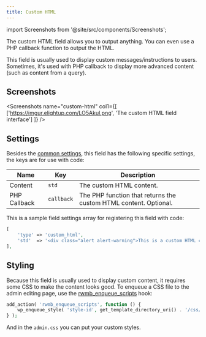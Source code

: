 ```yaml
---
title: Custom HTML
---
```


import Screenshots from '@site/src/components/Screenshots';

The custom HTML field allows you to output anything. You can even use a PHP callback function to output the HTML.

This field is usually used to display custom messages/instructions to users. Sometimes, it's used with PHP callback to display more advanced content (such as content from a query).

## Screenshots

<Screenshots name="custom-html" col1={[
    ['https://imgur.elightup.com/LO5Akul.png', 'The custom HTML field interface']
]} />

## Settings

Besides the [common settings](/field-settings/), this field has the following specific settings, the keys are for use with code:

Name | Key | Description
--- | --- | ---
Content | `std` | The custom HTML content.
PHP Callback | `callback` | The PHP function that returns the custom HTML content. Optional.

This is a sample field settings array for registering this field with code:

```php
[
    'type' => 'custom_html',
    'std'  => '<div class="alert alert-warning">This is a custom HTML content</div>',
],
```


## Styling

Because this field is usually used to display custom content, it requires some CSS to make the content looks good. To enqueue a CSS file to the admin editing page, use the [rwmb_enqueue_scripts](/actions/rwmb-enqueue-scripts/) hook:

```php
add_action( 'rwmb_enqueue_scripts', function () {
    wp_enqueue_style( 'style-id', get_template_directory_uri() . '/css/admin.css' );
} );
```

And in the `admin.css` you can put your custom styles.
